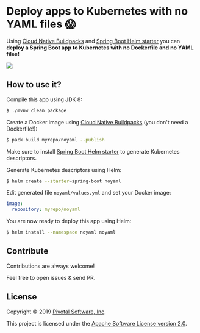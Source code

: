 # Deploy apps to Kubernetes with no YAML files 😱

Using [Cloud Native Buildpacks](https://buildpacks.io) and
[Spring Boot Helm starter](https://github.com/alexandreroman/spring-boot-helm-starter)
you can **deploy a Spring Boot app to Kubernetes with no Dockerfile and no YAML files!**

<img src="https://i.imgur.com/gZN0r7r.gif"/>

## How to use it?

Compile this app using JDK 8:
```bash
$ ./mvnw clean package
```

Create a Docker image using [Cloud Native Buildpacks](https://buildpacks.io)
(you don't need a Dockerfile!):
```bash
$ pack build myrepo/noyaml --publish
```

Make sure to install
[Spring Boot Helm starter](https://github.com/alexandreroman/spring-boot-helm-starter)
to generate Kubernetes descriptors.

Generate Kubernetes descriptors using Helm:
```bash
$ helm create --starter=spring-boot noyaml
```

Edit generated file `noyaml/values.yml` and set your Docker image:
```yaml
image:
  repository: myrepo/noyaml
```

You are now ready to deploy this app using Helm:
```bash
$ helm install --namespace noyaml noyaml
```

## Contribute

Contributions are always welcome!

Feel free to open issues & send PR.

## License

Copyright &copy; 2019 [Pivotal Software, Inc](https://pivotal.io).

This project is licensed under the [Apache Software License version 2.0](https://www.apache.org/licenses/LICENSE-2.0).

